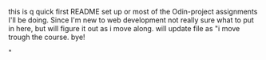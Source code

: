 this is q quick first README set up or most of the Odin-project assignments I'll be doing. Since I'm new to web development not really sure what to put in here, but will figure it out as i move along. will update file as "i move trough the course. bye!

"